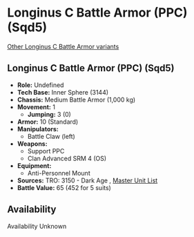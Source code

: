 # Longinus C Battle Armor (PPC) (Sqd5) 

[Other Longinus C Battle Armor variants](../longinus_c_battle_armor.md) 

## Longinus C Battle Armor (PPC) (Sqd5) 

- **Role:** Undefined 
- **Tech Base:** Inner Sphere (3144) 
- **Chassis:** Medium Battle Armor (1,000 kg) 
- **Movement:** 1 
  - **Jumping:** 3 (0) 
- **Armor:** 10 (Standard) 
- **Manipulators:** 
  - Battle Claw (left) 
- **Weapons:** 
  - Support PPC 
  - Clan Advanced SRM 4 (OS) 
- **Equipment:** 
  - Anti-Personnel Mount 
- **Sources:** TRO: 3150 - Dark Age , [Master Unit List](http://masterunitlist.info/Unit/Details/8030) 
- **Battle Value:** 65 (452 for 5 suits) 

## Availability 

Availability Unknown 

